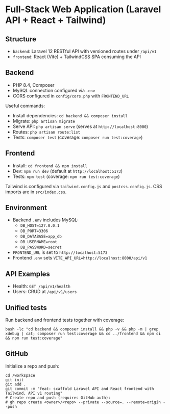 # Full-Stack Web Application (Laravel API + React + Tailwind)

## Structure

- `backend`: Laravel 12 RESTful API with versioned routes under `/api/v1`
- `frontend`: React (Vite) + TailwindCSS SPA consuming the API

## Backend

- PHP 8.4, Composer
- MySQL connection configured via `.env`
- CORS configured in `config/cors.php` with `FRONTEND_URL`

Useful commands:

- Install dependencies: `cd backend && composer install`
- Migrate: `php artisan migrate`
- Serve API: `php artisan serve` (serves at `http://localhost:8000`)
- Routes: `php artisan route:list`
- Tests: `composer test` (coverage: `composer run test:coverage`)

## Frontend

- Install: `cd frontend && npm install`
- Dev: `npm run dev` (default at `http://localhost:5173`)
- Tests: `npm test` (coverage: `npm run test:coverage`)

Tailwind is configured via `tailwind.config.js` and `postcss.config.js`. CSS imports are in `src/index.css`.

## Environment

- Backend `.env` includes MySQL:
  - `DB_HOST=127.0.0.1`
  - `DB_PORT=3306`
  - `DB_DATABASE=app_db`
  - `DB_USERNAME=root`
  - `DB_PASSWORD=secret`
- `FRONTEND_URL` is set to `http://localhost:5173`
- Frontend `.env` sets `VITE_API_URL=http://localhost:8000/api/v1`

## API Examples

- Health: `GET /api/v1/health`
- Users: CRUD at `/api/v1/users`

## Unified tests

Run backend and frontend tests together with coverage:

```
bash -lc "cd backend && composer install && php -v && php -m | grep xdebug | cat; composer run test:coverage && cd ../frontend && npm ci && npm run test:coverage"
```

## GitHub

Initialize a repo and push:

```
cd /workspace
git init
git add .
git commit -m "feat: scaffold Laravel API and React frontend with Tailwind, API v1 routing"
# Create repo and push (requires GitHub auth):
# gh repo create <owner>/<repo> --private --source=. --remote=origin --push
```
